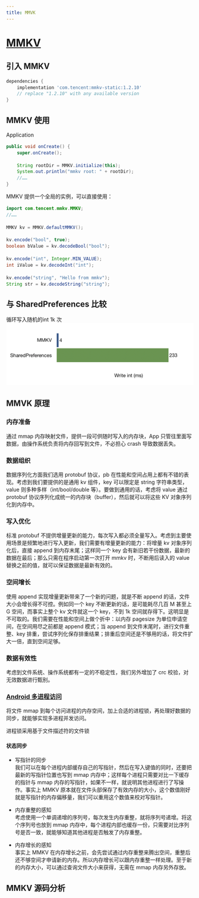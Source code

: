 ```yaml
---
title: MMVK
---
```


# [MMKV](https://github.com/Tencent/MMKV)
## 引入 MMKV
```groovy
dependencies {
    implementation 'com.tencent:mmkv-static:1.2.10'
    // replace "1.2.10" with any available version
}
```

## MMKV 使用
Application
```java
public void onCreate() {
    super.onCreate();

    String rootDir = MMKV.initialize(this);
    System.out.println("mmkv root: " + rootDir);
    //……
}
```
MMKV 提供一个全局的实例，可以直接使用：
```java
import com.tencent.mmkv.MMKV;
//……

MMKV kv = MMKV.defaultMMKV();

kv.encode("bool", true);
boolean bValue = kv.decodeBool("bool");

kv.encode("int", Integer.MIN_VALUE);
int iValue = kv.decodeInt("int");

kv.encode("string", "Hello from mmkv");
String str = kv.decodeString("string");
```

## 与 SharedPreferences 比较
循环写入随机的int 1k 次
![性能](https://raw.githubusercontent.com/ooftf/Material/master/img/blog/20210714190321.png)

## MMVK 原理
### 内存准备
通过 mmap 内存映射文件，提供一段可供随时写入的内存块，App 只管往里面写数据，由操作系统负责将内存回写到文件，不必担心 crash 导致数据丢失。
### 数据组织
数据序列化方面我们选用 protobuf 协议，pb 在性能和空间占用上都有不错的表现。考虑到我们要提供的是通用 kv 组件，key 可以限定是 string 字符串类型，value 则多种多样（int/bool/double 等）。要做到通用的话，考虑将 value 通过 protobuf 协议序列化成统一的内存块（buffer），然后就可以将这些 KV 对象序列化到内存中。
### 写入优化
标准 protobuf 不提供增量更新的能力，每次写入都必须全量写入。考虑到主要使用场景是频繁地进行写入更新，我们需要有增量更新的能力：将增量 kv 对象序列化后，直接 append 到内存末尾；这样同一个 key 会有新旧若干份数据，最新的数据在最后；那么只需在程序启动第一次打开 mmkv 时，不断用后读入的 value 替换之前的值，就可以保证数据是最新有效的。
### 空间增长
使用 append 实现增量更新带来了一个新的问题，就是不断 append 的话，文件大小会增长得不可控。例如同一个 key 不断更新的话，是可能耗尽几百 M 甚至上 G 空间，而事实上整个 kv 文件就这一个 key，不到 1k 空间就存得下。这明显是不可取的。我们需要在性能和空间上做个折中：以内存 pagesize 为单位申请空间，在空间用尽之前都是 append 模式；当 append 到文件末尾时，进行文件重整、key 排重，尝试序列化保存排重结果；排重后空间还是不够用的话，将文件扩大一倍，直到空间足够。

### 数据有效性
考虑到文件系统、操作系统都有一定的不稳定性，我们另外增加了 crc 校验，对无效数据进行甄别。

### [Android 多进程访问](https://github.com/Tencent/MMKV/wiki/android_ipc)

将文件 mmap 到每个访问进程的内存空间，加上合适的进程锁，再处理好数据的同步，就能够实现多进程并发访问。

进程锁采用基于文件描述符的文件锁

#### 状态同步

* 写指针的同步  
我们可以在每个进程内部缓存自己的写指针，然后在写入键值的同时，还要把最新的写指针位置也写到 mmap 内存中；这样每个进程只需要对比一下缓存的指针与 mmap 内存的写指针，如果不一样，就说明其他进程进行了写操作。事实上 MMKV 原本就在文件头部保存了有效内存的大小，这个数值刚好就是写指针的内存偏移量，我们可以重用这个数值来校对写指针。

* 内存重整的感知  
考虑使用一个单调递增的序列号，每次发生内存重整，就将序列号递增。将这个序列号也放到 mmap 内存中，每个进程内部也缓存一份，只需要对比序列号是否一致，就能够知道其他进程是否触发了内存重整。

* 内存增长的感知  
事实上 MMKV 在内存增长之前，会先尝试通过内存重整来腾出空间，重整后还不够空间才申请新的内存。所以内存增长可以跟内存重整一样处理。至于新的内存大小，可以通过查询文件大小来获得，无需在 mmap 内存另外存放。

## MMKV 源码分析